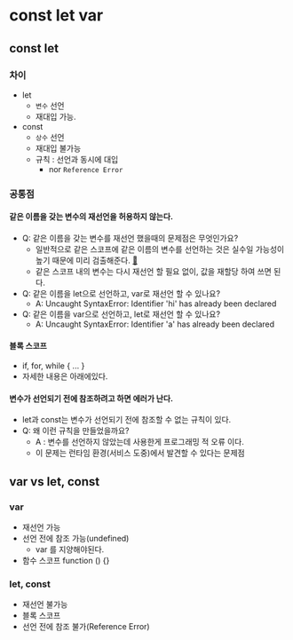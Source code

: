 # const let var
## const let
### 차이
- let
    - `변수` 선언
    - 재대입 가능. 
- const
    - `상수` 선언
    - 재대입 불가능
    - 규칙 : 선언과 동시에 대입 
        - nor `Reference Error`

### 공통점
#### 같은 이름을 갖는 변수의 재선언을 허용하지 않는다.
- Q: 같은 이름을 갖는 변수를 재선언 했을때의 문제점은 무엇인가요?
    - 일반적으로 같은 스코프에 같은 이름의 변수를 선언하는 것은 실수일 가능성이 높기 때문에 미리 검출해준다. 
    [:link:](https://books.google.co.kr/books?id=QeUlDwAAQBAJ&pg=PA75&lpg=PA75&dq=%EA%B0%99%EC%9D%80+%EC%9D%B4%EB%A6%84%EC%9C%BC%EB%A1%9C+%EC%9E%AC%EC%84%A0%EC%96%B8+%EB%AC%B8%EC%A0%9C%EC%A0%90&source=bl&ots=vOAlIAFtnS&sig=ACfU3U3cB0rAGAmv-3u4LjxiL9GyC2MGDg&hl=ko&sa=X&ved=2ahUKEwjTst6Qy7jqAhWCA4gKHbfSDw4Q6AEwAHoECAoQAQ#v=onepage&q=%EA%B0%99%EC%9D%80%20%EC%9D%B4%EB%A6%84%EC%9C%BC%EB%A1%9C%20%EC%9E%AC%EC%84%A0%EC%96%B8%20%EB%AC%B8%EC%A0%9C%EC%A0%90&f=false)
    - 같은 스코프 내의 변수는 다시 재선언 할 필요 없이, 값을 재할당 하여 쓰면 된다.
- Q: 같은 이름을 let으로 선언하고, var로 재선언 할 수 있나요?  
    - A: Uncaught SyntaxError: Identifier 'hi' has already been declared
- Q: 같은 이름을 var으로 선언하고, let로 재선언 할 수 있나요? 
    - A: Uncaught SyntaxError: Identifier 'a' has already been declared

#### 블록 스코프
- if, for, while { ... }
- 자세한 내용은 아래에있다.
 
#### 변수가 선언되기 전에 참조하려고 하면 에러가 난다.
- let과 const는 변수가 선언되기 전에 참조할 수 없는 규칙이 있다.
- Q: 왜 이런 규칙을 만들었을까요? 
    - A : 변수를 선언하지 않았는데 사용한게 프로그래밍 적 오류 이다.
    - 이 문제는 런타임 환경(서비스 도중)에서 발견할 수 있다는 문제점
        
## var vs let, const
### var
- 재선언 가능
- 선언 전에 참조 가능(undefined)
    - var 를 지양해야된다.
- 함수 스코프 function () {}
### let, const
- 재선언 불가능
- 블록 스코프
- 선언 전에 참조 불가(Reference Error)